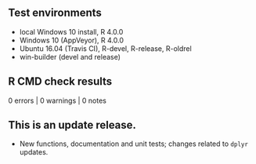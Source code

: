 ## Test environments

* local Windows 10 install, R 4.0.0
* Windows 10 (AppVeyor), R 4.0.0
* Ubuntu 16.04 (Travis CI), R-devel, R-release, R-oldrel
* win-builder (devel and release)

## R CMD check results

0 errors | 0 warnings | 0 notes

## This is an update release.

* New functions, documentation and unit tests; changes related to `dplyr` updates.
